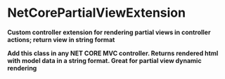 # NetCorePartialViewExtension
<b> Custom controller extension for rendering partial views in controller actions; return view in string format <b/>

Add this class in any NET CORE MVC controller. Returns rendered html with model data in a string format. Great for partial view dynamic rendering
